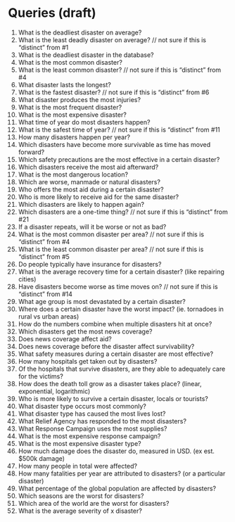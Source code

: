 # Queries (draft)

  1.	What is the deadliest disaster on average?
  2.	What is the least deadly disaster on average?                // not sure if this is “distinct” from #1
  3.	What is the deadliest disaster in the database?
  4.	What is the most common disaster?
  5.	What is the least common disaster?                    // not sure if this is “distinct” from #4
  6.	What disaster lasts the longest?
  7.	What is the fastest disaster?                        // not sure if this is “distinct” from #6
  8.	What disaster produces the most injuries?
  9.	What is the most frequent disaster?
  10.	What is the most expensive disaster?
  11.	What time of year do most disasters happen?
  12.	What is the safest time of year?                        // not sure if this is “distinct” from #11
  13.	How many disasters happen per year?
  14.	Which disasters have become more survivable as time has moved forward?
  15.	Which safety precautions are the most effective in a certain disaster?
  16.	Which disasters receive the most aid afterward?
  17.	What is the most dangerous location?
  18.	Which are worse, manmade or natural disasters?
  19.	Who offers the most aid during a certain disaster?
  20.	Who is more likely to receive aid for the same disaster?
  21.	Which disasters are likely to happen again?
  22.	Which disasters are a one-time thing?                    // not sure if this is “distinct” from #21
  23.	If a disaster repeats, will it be worse or not as bad?
  24.	What is the most common disaster per area?                // not sure if this is “distinct” from #4
  25.	What is the least common disaster per area?                // not sure if this is “distinct” from #5
  26.	Do people typically have insurance for disasters?
  27.	What is the average recovery time for a certain disaster? (like repairing cities)
  28.	Have disasters become worse as time moves on?            // not sure if this is “distinct” from #14
  29.	What age group is most devastated by a certain disaster?
  30.	Where does a certain disaster have the worst impact? (ie. tornadoes in rural vs urban areas)
  31.	How do the numbers combine when multiple disasters hit at once?
  32.	Which disasters get the most news coverage?
  33.	Does news coverage affect aid?
  34.	Does news coverage before the disaster affect survivability?
  35.	What safety measures during a certain disaster are most effective?
  36.	How many hospitals get taken out by disasters?
  37.	Of the hospitals that survive disasters, are they able to adequately care for the victims?
  38.	How does the death toll grow as a disaster takes place? (linear, exponential, logarithmic)
  39.	Who is more likely to survive a certain disaster, locals or tourists?
  40.	What disaster type occurs most commonly?
  41.	What disaster type has caused the most lives lost?
  42.	What Relief Agency has responded to the most disasters?
  43.	What Response Campaign uses the most supplies?
  44.	What is the most expensive response campaign?
  45.	What is the most expensive disaster type?
  46.	How much damage does the disaster do, measured in USD. (ex est. $500k damage)
  47.	How many people in total were affected?
  48.	How many fatalities per year are attributed to disasters? (or a particular disaster)
  49.	What percentage of the global population are affected by disasters?
  50.	Which seasons are the worst for disasters?
  51.	Which area of the world are the worst for disasters?
  52.	What is the average severity of x disaster?
